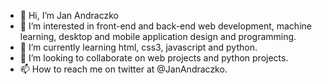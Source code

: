 - 👋 Hi, I’m Jan Andraczko
- 👀 I’m interested in front-end and back-end web development, machine learning, desktop and mobile application design and programming.
- 🌱 I’m currently learning html, css3, javascript and python.
- 💞️ I’m looking to collaborate on web projects and python projects.
- 📫 How to reach me on twitter at @JanAndraczko.

<!---
janandraczko/janandraczko is a ✨ special ✨ repository because its `README.md` (this file) appears on your GitHub profile.
You can click the Preview link to take a look at your changes.
--->
